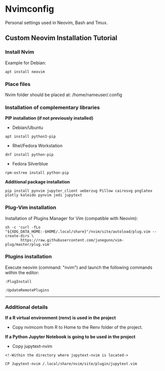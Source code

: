 # Nvimconfig

Personal settings used in Neovim, Bash and Tmux.

## Custom Neovim Installation Tutorial

### Install Nvim

Example for Debian:

```
apt install neovim
```

### Place files

Nvim folder should be placed at: /home/nameuser/.config

### Installation of complementary libraries

**PIP installation (if not previously installed)**

* Debian/Ubuntu

```
apt install python3-pip
```

* Rhel/Fedora Workstation

```
dnf install python-pip
```

* Fedora Silverblue
```
rpm-ostree install python-pip
```

**Additional package installation**

```
pip install pynvim jupyter_client ueberzug Pillow cairosvg pnglatex plotly kaleido pynvim jedi jupytext
```

### Plug-Vim installation

Installation of Plugins Manager for Vim (compatible with Neovim):

```
sh -c 'curl -fLo "${XDG_DATA_HOME:-$HOME/.local/share}"/nvim/site/autoload/plug.vim --create-dirs \
       https://raw.githubusercontent.com/junegunn/vim-plug/master/plug.vim'
```

### Plugins installation

Execute neovim (command: "nvim") and launch the following commands within the editor:

```
:PlugInstall

:UpdateRemotePlugins
```

---

### Additional details

**If a R virtual environment (renv) is used in the project**

* Copy nvimcom from R to Home to the Renv folder of the project.

**If a Python Jupyter Notebook is going to be used in the project**

* Copy jupytext-nvim

```
<!-Within the directory where jupytext-nvim is located->

CP Jupytext-nvim /.local/share/nvim/site/plugin/jupytext.vim
```




